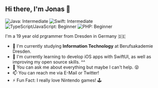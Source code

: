 ## Hi there, I'm Jonas 👋

![Java: Intermediate](https://img.shields.io/badge/Java-Intermediate-red) ![Swift: Intermediate](https://img.shields.io/badge/Swift-Intermediate-orange) ![TypeScript/JavaScript: Beginner](https://img.shields.io/badge/TypeScript%2FJavaScript-Beginner-brightgreen) ![PHP: Beginner](https://img.shields.io/badge/PHP-Beginner-blue)

I'm a 19 year old prgrammer from Dresden in Germany 🇩🇪

- 🔭 I'm currently studying **Information Technology** at Berufsakademie Dresden.
- 🌱 I'm currently learning to develop iOS apps with SwiftUI, as well as improving my open source skills. ^^
- 💬 You can ask me about everything but maybe I can't help. 😝
- 📫 You can reach me via E-Mail or Twitter!
- ⚡ Fun Fact: I really love Nintendo games! 🕹
